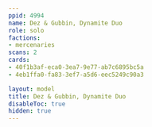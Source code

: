 ```yaml
---
ppid: 4994
name: Dez & Gubbin, Dynamite Duo
role: solo
factions:
- mercenaries
scans: 2
cards:
- 40f1b3af-eca0-3ea7-9e77-ab7c6895bc5a
- 4eb1ffa0-fa83-3ef7-a5d6-eec5249c90a3

layout: model
title: Dez & Gubbin, Dynamite Duo
disableToc: true
hidden: true
---
```

